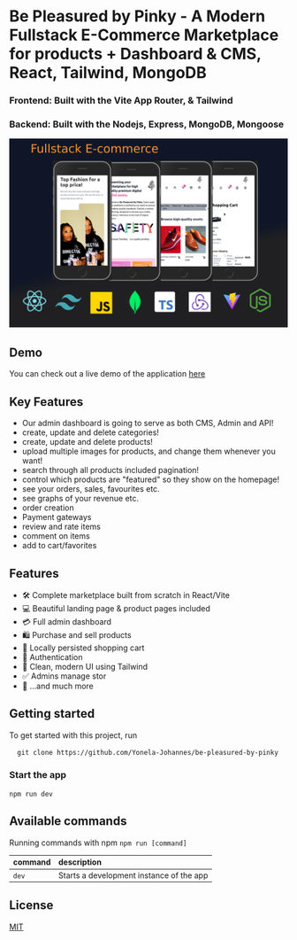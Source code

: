 # Be Pleasured by Pinky - A Modern Fullstack E-Commerce Marketplace for products + Dashboard & CMS, React, Tailwind, MongoDB

### Frontend: Built with the Vite App Router, & Tailwind
### Backend: Built with the Nodejs, Express, MongoDB, Mongoose

![Project Image](client/public/pinky.png)

## Demo

You can check out a live demo of the application [here](https://be-pleasered-by-pinky.vercel.app)

## Key Features

- Our admin dashboard is going to serve as both CMS, Admin and API!
- create, update and delete categories!
- create, update and delete products!
- upload multiple images for products, and change them whenever you want!
- search through all products included pagination!
- control which products are "featured" so they show on the homepage!
- see your orders, sales, favourites etc.
- see graphs of your revenue etc.
- order creation
- Payment gateways
- review and rate items
- comment on items
- add to cart/favorites

## Features

- 🛠️ Complete marketplace built from scratch in React/Vite
- 💻 Beautiful landing page & product pages included
- 💳 Full admin dashboard
- 🛍️ Purchase and sell products
- 🛒 Locally persisted shopping cart
- 🔑 Authentication
- 🌟 Clean, modern UI using Tailwind
- ✅ Admins manage stor
- 🎁 ...and much more

## Getting started

To get started with this project, run

```~~bash~~
  git clone https://github.com/Yonela-Johannes/be-pleasured-by-pinky
```

### Start the app

```shell
npm run dev
```

## Available commands

Running commands with npm `npm run [command]`

| command         | description                              |
| :-------------- | :--------------------------------------- |
| `dev`           | Starts a development instance of the app |

## License

[MIT](https://choosealicense.com/licenses/mit/)
